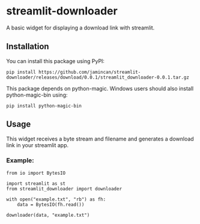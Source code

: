# streamlit-downloader
A basic widget for displaying a download link with streamlit.

## Installation
You can install this package using PyPI:

```pip install https://github.com/jamincan/streamlit-downloader/releases/download/0.0.1/streamlit_downloader-0.0.1.tar.gz```

This package depends on python-magic. Windows users should also install python-magic-bin using:

```pip install python-magic-bin```

## Usage
This widget receives a byte stream and filename and generates a download link in your streamlit app.

### Example:

```
from io import BytesIO

import streamlit as st
from streamlit_downloader import downloader

with open("example.txt", "rb") as fh:
    data = BytesIO(fh.read())

downloader(data, "example.txt")
```
